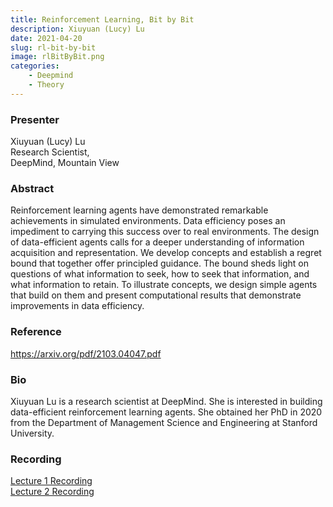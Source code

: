 ```yaml
---
title: Reinforcement Learning, Bit by Bit
description: Xiuyuan (Lucy) Lu
date: 2021-04-20
slug: rl-bit-by-bit
image: rlBitByBit.png
categories:
    - Deepmind
    - Theory
---
```


### Presenter
<p>
    Xiuyuan (Lucy) Lu<br>
    Research Scientist,<br>
    DeepMind, Mountain View<br>
</p>

### Abstract
<p>
    Reinforcement learning agents have demonstrated remarkable achievements in simulated environments. Data efficiency poses an impediment to carrying this success over to real environments. The design of data-efficient agents calls for a deeper understanding of information acquisition and representation. We develop concepts and establish a regret bound that together offer principled guidance. The bound sheds light on questions of what information to seek, how to seek that information, and what information to retain. To illustrate concepts, we design simple agents that build on them and present computational results that demonstrate improvements in data efficiency.
</p>

### Reference
<a href="url" target="_blank" rel="noopener noreferrer">https://arxiv.org/pdf/2103.04047.pdf</a>

### Bio
<p>
    Xiuyuan Lu is a research scientist at DeepMind. She is interested in building data-efficient reinforcement learning agents. She obtained her PhD in 2020 from the Department of Management Science and Engineering at Stanford University.
</p>

### Recording
<p>
    <a href="https://stanford.zoom.us/rec/play/m9BP7430B8jcl6iFRomPWjcXfMzjSXihSXlOcYLCUWP-9oYexMWU1Xb8Sfu1LSyEX0196LsWcmS3dSmq.EloRFp80gdQZDq-1?continueMode=true&_x_zm_rtaid=KV-j0mABQLqkJR5QUbWjSA.1618942041710.c4629d090448fa38d57f34556ef7427e&_x_zm_rhtaid=389" target="_blank" rel="noopener noreferrer">Lecture 1 Recording</a><br>
    <a href="https://stanford.zoom.us/rec/play/kfMpDYfTWqnOZEe656ISqWhSAbyWiGUKZA1lAHliRCrqfhl_6biL3xH10YDkp3W9N-k_ElChym9EO8Nn.j8ylads97aC1izOZ?continueMode=true&_x_zm_rtaid=3Yguu6A8QVK-2yxQVJAMSA.1635206758825.17a5ebec65255ebeea1580a6ac77476c&_x_zm_rhtaid=487" target="_blank" rel="noopener noreferrer">Lecture 2 Recording</a>
</p>